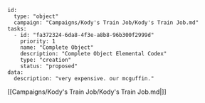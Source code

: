
```RpgManager4
id: 
  type: "object"
  campaign: "Campaigns/Kody's Train Job/Kody's Train Job.md"
tasks: 
  - id: "fa372324-6da8-4f3e-a8b8-96b300f2999d"
    priority: 1
    name: "Complete Object"
    description: "Complete Object Elemental Codex"
    type: "creation"
    status: "proposed"
data: 
  description: "very expensive. our mcguffin."
```

[[Campaigns/Kody's Train Job/Kody's Train Job.md|]]